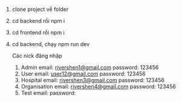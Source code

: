 1. clone project về folder
2. cd backend rồi npm i
3. cd frontend rồi npm i
4. cd backend, chạy npm run dev

    Các nick đăng nhập
   1. Admin
      email: rivershen1@gmail.com
      password: 123456
   2. User
      email: user12@gmail.com
      password: 123456
   3. Hospital
      email: rivershen3@gmail.com
      password: 123456
   4. Organisation
      email: rivershen4@gmail.com
      password: 123456
   5. Test
      email:
      password:
      
   
